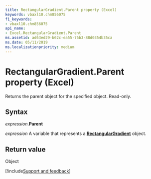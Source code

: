 ```yaml
---
title: RectangularGradient.Parent property (Excel)
keywords: vbaxl10.chm856075
f1_keywords:
- vbaxl10.chm856075
api_name:
- Excel.RectangularGradient.Parent
ms.assetid: ad63ed29-b62c-ea55-76b3-88d0354b35ca
ms.date: 05/11/2019
ms.localizationpriority: medium
---
```



# RectangularGradient.Parent property (Excel)

Returns the parent object for the specified object. Read-only.


## Syntax

_expression_.**Parent**

_expression_ A variable that represents a **[RectangularGradient](Excel.RectangularGradient.md)** object.


## Return value

Object




[!include[Support and feedback](~/includes/feedback-boilerplate.md)]